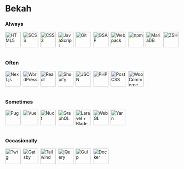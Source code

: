 # Bekah

### Always

<div style="display: flex; align-items: center">
  <img style="display: block; flex: none; object-fit: contain; height: 50px; width: 50px;" alt="HTML5" title="HTML5" src="https://cdn.jsdelivr.net/gh/devicons/devicon/icons/html5/html5-plain-wordmark.svg" />&ensp;
  <img style="display: block; flex: none; object-fit: contain; height: 50px; width: 50px;" alt="SCSS" title="SCSS" src="https://cdn.jsdelivr.net/gh/devicons/devicon/icons/sass/sass-original.svg" />&ensp;
  <img style="display: block; flex: none; object-fit: contain; height: 50px; width: 50px;" alt="CSS3" title="CSS3" src="https://cdn.jsdelivr.net/gh/devicons/devicon/icons/css3/css3-original.svg" />&ensp;
  <img style="display: block; flex: none; object-fit: contain; height: 50px; width: 50px;" alt="JavaScript" title="JavaScript" src="https://cdn.jsdelivr.net/gh/devicons/devicon/icons/javascript/javascript-original.svg" />&ensp;
  <img style="display: block; flex: none; object-fit: contain; height: 50px; width: 50px;" alt="Git" title="Git" src="https://cdn.jsdelivr.net/gh/devicons/devicon/icons/git/git-original.svg" />&ensp;
  <img style="display: block; flex: none; object-fit: contain; height: 50px; width: 50px;" alt="GSAP" title="GSAP" src="https://cdn.worldvectorlogo.com/logos/gsap-greensock.svg" />&ensp;
  <img style="display: block; flex: none; object-fit: contain; height: 50px; width: 50px;" alt="Webpack" title="Webpack" src="https://cdn.jsdelivr.net/gh/devicons/devicon/icons/webpack/webpack-original.svg" />&ensp;
  <img style="display: block; flex: none; object-fit: contain; height: 50px; width: 50px;" alt="npm" title="npm" src="https://cdn.jsdelivr.net/gh/devicons/devicon/icons/npm/npm-original-wordmark.svg" />&ensp;
  <img style="display: block; flex: none; object-fit: contain; height: 50px; width: 50px;" alt="MariaDB" title="MariaDB" src="https://cdn.jsdelivr.net/gh/devicons/devicon@latest/icons/mariadb/mariadb-original.svg" />&ensp;
  <img style="display: block; flex: none; object-fit: contain; height: 50px; width: 50px;" alt="ZSH" title="ZSH" src="https://upload.wikimedia.org/wikipedia/commons/1/1f/Z_Shell_Logo_Color_Horizontal.svg" />&ensp;
</div>
<br >

### Often

<div style="display: flex; align-items: center">
  <img style="display: block; flex: none; object-fit: contain; height: 50px; width: 50px;" alt="Next.js" title="Next.js" src="https://cdn.jsdelivr.net/gh/devicons/devicon@latest/icons/nextjs/nextjs-original.svg" />&ensp;
  <img style="display: block; flex: none; object-fit: contain; height: 50px; width: 50px;" alt="WordPress" title="WordPress" src="https://cdn.jsdelivr.net/gh/devicons/devicon/icons/wordpress/wordpress-plain.svg" />&ensp;
  <img style="display: block; flex: none; object-fit: contain; height: 50px; width: 50px;" alt="React" title="React" src="https://cdn.jsdelivr.net/gh/devicons/devicon/icons/react/react-original.svg" />&ensp;
  <img style="display: block; flex: none; object-fit: contain; height: 50px; width: 50px;" alt="Shopify" title="Shopify" src="https://cdn.freebiesupply.com/logos/large/2x/shopify-logo-svg-vector.svg" />&ensp;
  <img style="display: block; flex: none; object-fit: contain; height: 50px; width: 50px;" alt="JSON" title="JSON" src="https://upload.wikimedia.org/wikipedia/commons/c/c9/JSON_vector_logo.svg" />&ensp;
  <img style="display: block; flex: none; object-fit: contain; height: 50px; width: 50px;" alt="PHP" title="PHP" src="https://cdn.jsdelivr.net/gh/devicons/devicon@latest/icons/php/php-original.svg" />&ensp;
  <img style="display: block; flex: none; object-fit: contain; height: 50px; width: 50px;" alt="PostCSS" title="PostCSS" src="https://upload.wikimedia.org/wikipedia/commons/thumb/b/bc/PostCSS_Logo.svg/450px-PostCSS_Logo.svg.png" />&ensp;
  <img style="display: block; flex: none; object-fit: contain; height: 50px; width: 50px;" alt="WooCommerce" title="WooCommerce" src="https://cdn.jsdelivr.net/gh/devicons/devicon@latest/icons/woocommerce/woocommerce-original.svg" />
</div>

<br >

### Sometimes

<div style="display: flex; align-items: center">
  <img style="display: block; flex: none; object-fit: contain; height: 50px; width: 50px;" alt="Pug" title="Pug" src="https://4008838.fs1.hubspotusercontent-na1.net/hubfs/4008838/supported-pug.png" />&ensp;
  <img style="display: block; flex: none; object-fit: contain; height: 50px; width: 50px;" alt="Vue" title="Vue" src="https://cdn.jsdelivr.net/gh/devicons/devicon/icons/vuejs/vuejs-original.svg" />&ensp;
  <img style="display: block; flex: none; object-fit: contain; height: 50px; width: 50px;" alt="Nuxt" title="Nuxt" src="https://cdn.jsdelivr.net/gh/devicons/devicon/icons/nuxtjs/nuxtjs-original.svg" />&ensp;
  <img style="display: block; flex: none; object-fit: contain; height: 50px; width: 50px;" alt="GraphQL" title="GraphQL" src="https://cdn.jsdelivr.net/gh/devicons/devicon/icons/graphql/graphql-plain.svg" />&ensp;
  <img style="display: block; flex: none; object-fit: contain; height: 50px; width: 50px;" alt="Laravel + Blade" title="Laravel + Blade" src="https://upload.wikimedia.org/wikipedia/commons/9/9a/Laravel.svg" />&ensp;
  <img style="display: block; flex: none; object-fit: contain; height: 50px; width: 50px;" alt="WebGL" title="WebGL" src="https://upload.wikimedia.org/wikipedia/commons/2/25/WebGL_Logo.svg" />&ensp;
  <img style="display: block; flex: none; object-fit: contain; height: 50px; width: 50px;" alt="Yarn" title="Yarn" src="https://cdn.jsdelivr.net/gh/devicons/devicon/icons/yarn/yarn-original-wordmark.svg" />&ensp;
</div>

<br >

### Occasionally

<div style="display: flex; align-items: center">
  <img style="display: block; flex: none; object-fit: contain; height: 50px; width: 50px;" alt="Twig" title="Twig" src="https://svgur.com/i/1ja.svg" />&ensp;
  <img style="display: block; flex: none; object-fit: contain; height: 50px; width: 50px;" alt="Gatsby" title="Gatsby" src="https://cdn.jsdelivr.net/gh/devicons/devicon@latest/icons/gatsby/gatsby-original.svg" />&ensp;
  <img style="display: block; flex: none; object-fit: contain; height: 50px; width: 50px;" alt="Tailwind" title="Tailwind" src="https://cdn.worldvectorlogo.com/logos/tailwind-css-2.svg" />&ensp;
  <img style="display: block; flex: none; object-fit: contain; height: auto; width: 50px" alt="jQuery" title="jQuery" src="https://cdn.jsdelivr.net/gh/devicons/devicon/icons/jquery/jquery-original.svg" />&ensp;
  <img style="display: block; flex: none; object-fit: contain; height: 50px; width: 50px;" alt="Gulp" title="Gulp" src="https://cdn.jsdelivr.net/gh/devicons/devicon/icons/gulp/gulp-plain.svg" />&ensp;
  <img style="display: block; flex: none; object-fit: contain; height: 50px; width: 50px;" alt="Docker" title="Docker" src="https://cdn.jsdelivr.net/gh/devicons/devicon/icons/docker/docker-original.svg" />&ensp;
</div>
